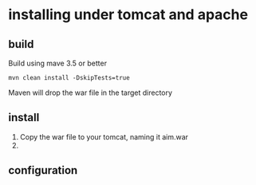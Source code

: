# installing under tomcat and apache

## build

Build using mave 3.5 or better

```
mvn clean install -DskipTests=true
```

Maven will drop the war file in the target directory

## install

1. Copy the war file to your tomcat, naming it aim.war
2. 

## configuration

